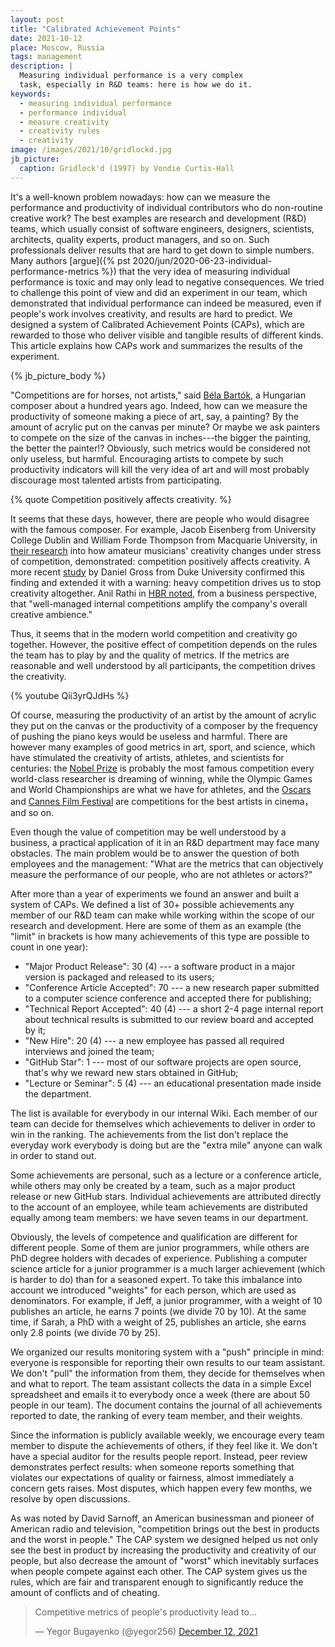 ```yaml
---
layout: post
title: "Calibrated Achievement Points"
date: 2021-10-12
place: Moscow, Russia
tags: management
description: |
  Measuring individual performance is a very complex
  task, especially in R&D teams: here is how we do it.
keywords:
  - measuring individual performance
  - performance individual
  - measure creativity
  - creativity rules
  - creativity
image: /images/2021/10/gridlockd.jpg
jb_picture:
  caption: Gridlock'd (1997) by Vondie Curtis-Hall
---
```


It's a well-known problem nowadays: how can we measure the performance 
and productivity of individual contributors who do non-routine 
creative work? The best examples are research and development (R&D) teams, which 
usually consist of software engineers, designers, 
scientists, architects, quality experts, product managers, and so on. 
Such professionals deliver results that are hard to get down to simple numbers. 
Many authors [argue]({% pst 2020/jun/2020-06-23-individual-performance-metrics %})
that the very idea of measuring individual performance is toxic and may only 
lead to negative consequences. We tried to challenge this point of view 
and did an experiment in our team, which demonstrated that individual 
performance can indeed be measured, even if people's work involves creativity, 
and results are hard to predict. We designed a system of 
Calibrated Achievement Points (CAPs), which are rewarded to those who deliver 
visible and tangible results of different kinds. This article explains how 
CAPs work and summarizes the results of the experiment.

<!--more-->

{% jb_picture_body %}

"Competitions are for horses, not artists," said 
[Béla Bartók](https://en.wikipedia.org/wiki/B%C3%A9la_Bart%C3%B3k), 
a Hungarian composer about a hundred years ago.
Indeed, how can we measure the productivity of someone making a piece
of art, say, a painting? By the amount of acrylic put on the canvas
per minute? Or maybe we ask painters to compete on the size of the canvas in 
inches---the bigger the painting, the better the painter!? Obviously, such metrics
would be considered not only useless, but harmful. Encouraging artists
to compete by such productivity indicators will kill the very idea of art
and will most probably discourage most talented artists from participating.

{% quote Competition positively affects creativity. %}

It seems that these days, however, there are people who would disagree with the famous composer. 
For example, Jacob Eisenberg from University College Dublin and 
William Forde Thompson from Macquarie University, 
in [their research](https://www.researchgate.net/publication/233148051_The_Effects_of_Competition_on_Improvisers'_Motivation_Stress_and_Creative_Performance)
into how amateur musicians' creativity changes under stress of competition, demonstrated:
competition positively affects creativity.
A more recent [study](https://papers.ssrn.com/sol3/papers.cfm?abstract_id=3250603)
by Daniel Gross from Duke University confirmed this finding
and extended it with a warning: heavy competition drives us to stop creativity
altogether.
Anil Rathi in [HBR noted](https://hbr.org/2014/11/to-encourage-innovation-make-it-a-competition),
from a business perspective, 
that "well-managed internal competitions amplify the company's overall creative ambience."

Thus, it seems that in the modern world competition and creativity go together.
However, the positive effect of competition depends on the
rules the team has to play by and the quality of metrics. 
If the metrics are reasonable and well understood
by all participants, the competition drives the creativity.

{% youtube Qii3yrQJdHs %}

Of course, measuring the productivity of an artist by the amount of acrylic they
put on the canvas or the productivity of a composer by the frequency
of pushing the piano keys would be useless and harmful.
There are however many examples of good metrics in art, sport, and science,
which have stimulated the creativity of artists, athletes, and scientists for centuries:
the [Nobel Prize](https://www.nobelprize.org/) is probably the most famous competition every 
world-class researcher is dreaming of winning, while the Olympic Games and 
World Championships are what we have for athletes, 
and the [Oscars](https://www.oscars.org/) and [Cannes Film Festival](https://www.festival-cannes.com/en/)
are competitions for the best artists in cinema，and so on.

Even though the value of competition may be well understood by
a business, a practical application of it in an R&D department
may face many obstacles. The main problem would be to answer the question
of both employees and the management: "What are the metrics that can objectively measure
the performance of our people, who are not athletes or actors?"

After more than a year of experiments we found an answer and built
a system of CAPs. We defined a list of 30+ possible achievements 
any member of our R&D team can make while working within the scope of
our research and development. Here are some of them as an example (the "limit"
in brackets is how many achievements of this type are possible to count in one year):

  * "Major Product Release": 30 (4)
    --- a software product in a major version is packaged and released to its users;
  * "Conference Article Accepted": 70
    --- a new research paper submitted to a computer science conference and accepted there for publishing;
  * "Technical Report Accepted": 40 (4)
    --- a short 2-4 page internal report about technical results is submitted to
    our review board and accepted by it;
  * "New Hire": 20 (4)
    --- a new employee has passed all required interviews and joined the team;
  * "GitHub Star": 1
    --- most of our software projects are open source, that's why we reward new stars obtained in GitHub;
  * "Lecture or Seminar": 5 (4)
    --- an educational presentation made inside the department.

The list is available for everybody in our internal Wiki. Each member
of our team can decide for themselves which achievements to deliver
in order to win in the ranking. The achievements from the list don't replace
the everyday work everybody is doing but are the "extra mile" anyone
can walk in order to stand out.

Some achievements are personal, such as a lecture or a conference article,
while others may only be created by a team, such as a major product release
or new GitHub stars. Individual achievements are attributed directly
to the account of an employee, while team achievements are distributed
equally among team members: we have seven teams in our department.

Obviously, the levels of competence and qualification are different
for different people. Some of them are junior programmers, while others
are PhD degree holders with decades of experience. Publishing a 
computer science article for a junior programmer is a much larger achievement
(which is harder to do) than for a seasoned expert. To take this 
imbalance into account we introduced "weights" for each person, which
are used as denominators. For example, if Jeff, a junior programmer, with a weight of 
10 publishes an article, he earns 7 points (we divide 70 by 10).
At the same time, if Sarah, a PhD with a weight of 25, publishes an article,
she earns only 2.8 points (we divide 70 by 25).

We organized our results monitoring system with a "push" principle in mind:
everyone is responsible for reporting their own results to our team assistant.
We don't "pull" the information from them, they decide for themselves
when and what to report. The team assistant collects the data in a simple
Excel spreadsheet and emails it to everybody once a week (there are about 50
people in our team). The document contains the journal of all achievements
reported to date, the ranking of every team member, and their weights.

Since the information is publicly available weekly, we encourage every
team member to dispute the achievements of others, if they feel like it. We don't
have a special auditor for the results people report. Instead, peer review
demonstrates perfect results: when someone reports something that 
violates our expectations of quality or fairness, almost
immediately a concern gets raises. Most disputes, which happen every few months,
we resolve by open discussions.

As was noted by David Sarnoff, an American businessman and pioneer 
of American radio and television, "competition brings out the best in products 
and the worst in people." The CAP system we designed helped us not only
see the best in product by increasing the productivity and creativity of
our people, but also decrease the amount of "worst" which inevitably
surfaces when people compete against each other. The CAP system gives us
the rules, which are fair and transparent enough to significantly reduce the amount
of conflicts and of cheating.

<blockquote class="twitter-tweet"><p lang="en" dir="ltr">Competitive metrics of people&#39;s productivity lead to...</p>&mdash; Yegor Bugayenko (@yegor256) <a href="https://twitter.com/yegor256/status/1469925208878424067?ref_src=twsrc%5Etfw">December 12, 2021</a></blockquote> <script async src="https://platform.twitter.com/widgets.js" charset="utf-8"></script>